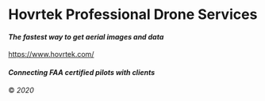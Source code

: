 # Hovrtek Professional Drone Services
#### _The fastest way to get aerial images and data_
https://www.hovrtek.com/

#### _Connecting FAA certified pilots with clients_

&copy; _2020_